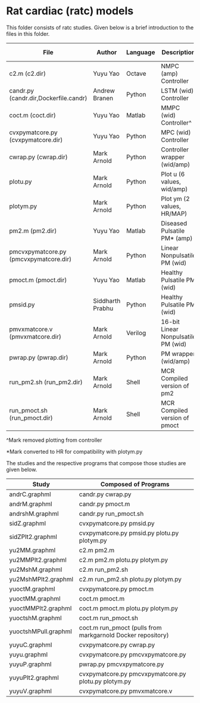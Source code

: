 # Rat cardiac (ratc) models

This folder consists of ratc studies. Given below is a brief introduction to the files in this folder.

| File 			|		Author	 | Language | Description | Additional Notes |
|---|------|---|---|------|
| c2.m (c2.dir)			|	Yuyu Yao	| Octave |	NMPC (amp) Controller | uses CasADi^* |
| candr.py (candr.dir,Dockerfile.candr)	|	Andrew Branen	| Python	| LSTM (wid) Controller | uses Tensorflow |
| coct.m (coct.dir)		|		Yuyu Yao	| Matlab |	MMPC (wid) Controller^ |
| cvxpymatcore.py (cvxpymatcore.dir) |		Yuyu Yao |	Python	| MPC (wid) Controller | uses cvxopt^ |
| cwrap.py (cwrap.dir)		|	Mark Arnold	| Python |	Controller wrapper (wid/amp) | 
| plotu.py |					Mark Arnold	| Python	| Plot u (6 values, wid/amp) |
| plotym.py		|		Mark Arnold	| Python	| Plot ym (2 values, HR/MAP) |
| pm2.m (pm2.dir)	|			Yuyu Yao	| Matlab |	Diseased Pulsatile PM* (amp) |
| pmcvxpymatcore.py (pmcvxpymatcore.dir) |	Mark Arnold |	Python |	Linear Nonpulsatile PM (wid) |
| pmoct.m (pmoct.dir)		|	Yuyu Yao	| Matlab	| Healthy Pulsatile PM (wid) |
| pmsid.py			|		Siddharth Prabhu |	Python	| Healthy Pulsatile PM (wid) |
| pmvxmatcore.v (pmvxmatcore.dir)	|	Mark Arnold	| Verilog	| 16-bit Linear Nonpulsatile PM (wid) |
| pwrap.py (pwrap.dir)		|	Mark Arnold	| Python |	PM wrapper (wid/amp) |
| run_pm2.sh  (run_pm2.dir)		|	Mark Arnold	| Shell	| MCR Compiled version of pm2 |
| run_pmoct.sh (run_pmoct.dir) |		Mark Arnold	| Shell	| MCR Compiled version of pmoct |

^Mark removed plotting from controller

*Mark converted to HR for compatibility with plotym.py

The studies and the respective programs that compose those studies are given below.


| Study 			|		Composed of Programs |
|---------|------------|
|andrC.graphml		| candr.py cwrap.py|
|andrM.graphml		| candr.py pmoct.m|
|andrshM.graphml	|	candr.py run_pmoct.sh|
|sidZ.graphml	|	cvxpymatcore.py pmsid.py|
|sidZPlt2.graphml |		cvxpymatcore.py pmsid.py plotu.py plotym.py|
|yu2MM.graphml	|	c2.m pm2.m |
|yu2MMPlt2.graphml |	c2.m pm2.m plotu.py plotym.py 	|
|yu2MshM.graphml	|	c2.m run_pm2.sh|
|yu2MshMPlt2.graphml |	c2.m run_pm2.sh plotu.py plotym.py|
|yuoctM.graphml		| cvxpymatcore.py pmoct.m |
|yuoctMM.graphml	|	coct.m pmoct.m |
|yuoctMMPlt2.graphml |	coct.m pmoct.m plotu.py plotym.py 	|
|yuoctshM.graphml		| coct.m run_pmoct.sh |
|yuoctshMPull.graphml |	coct.m run_pmoct (pulls from markgarnold Docker repository) 	|
|yuyuC.graphml		| cvxpymatcore.py cwrap.py |
|yuyu.graphml		| cvxpymatcore.py pmcvxpymatcore.py| 
|yuyuP.graphml	|	pwrap.py pmcvxpymatcore.py |
|yuyuPlt2.graphml	|	cvxpymatcore.py pmcvxpymatcore.py plotu.py plotym.py |
|yuyuV.graphml		| cvxpymatcore.py pmvxmatcore.v|
